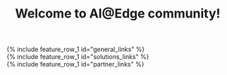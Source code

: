 ﻿---
layout: splash
permalink: /
title:
header:
  overlay_color: "white"
  overlay_image: /assets/images/MAIN_overlay.png
  # image: /assets/images/MAIN_camera.png
  actions:
    - label: "Learn more"
      url: "/docs/aiatedge/"
    # - label: "Join the community"
    #   url: "https://techcommunity.microsoft.com/t5/IoT-Devices/bd-p/HardwareEngineering"
title: Welcome to AI@Edge community!
excerpt:
  The AI@Edge Community portal can help you find the resources you need to create solutions using intelligence at the edge through combinations of hardware, machine learning (ML), artificial intelligence (AI) and Microsoft Azure services.
 
visionatedge_links:
  class: "light-gray"

ai_edge_basics:
  content:
    - title: "What is AI@Edge community"
      excerpt:  AI@Edge community portal is a collection of resources that allow you develop assets and solutions that combine hardware, machine learning / artificial intelligence (AI) and Microsoft Azure services enabling intelligence in the edge!  Whether you are a seasoned professional or taking your first steps to IoT, whether you are building intelligent edge hardware, creating end-2-end solutions by combining hardware, software and services, data scientics developing machine learning models or a software developer this community will help you to identify opportunities, get started fast with examples and partner with other professionals to create awesome solutions.
      image_path: /assets/images/MAIN_example.PNG
      image_url: /docs/examples
      alt: Access examples
      btn_label: "Learn more"
      url: /docs/aiatedge
      btn_class: "btn--primary"

general:
  content:
    - title: AI@Edge
general_links:
  content:
    - image_path: assets/images/MAIN_aiatedge.PNG
      background_image: assets/images/MAIN_aiatedge.PNG
      alt: ""
      title: "What is AI@Edge?"
      excerpt: "See how a device taking advantage of AI@Edge differs from a traditional IoT device"
      btn_label: " "
      url: "/docs/aiatedge/"
    - image_path: assets/images/MAIN_light_heavy.PNG
      alt: ""
      title: "Choosing a hardware topology"
      excerpt: "Get an overview of the different hardware topologies supported by Microsoft AI@Edge solutions"
      btn_label: " "
      url: "/docs/terminology/"
    - image_path: assets/images/MAIN_examples_icon.PNG
      alt: ""
      title: "Get started"
      excerpt: "Start you project planning with these examples of AI@Edge hardware, machine learning, and solution demos"
      btn_label: " "
      url: "/docs/examples/"

solutions:
  content:
    - title: Vision@Edge Hardware
solutions_links:
  content:
    - image_path: assets/images/MAIN_build_hardware.PNG
      alt: ""
      title: "Find or build an AI@Edge Device"
      excerpt: "Find existing hardware and developer kits, or use resources and best practices to  build intelligent edge capable hardware"
      btn_label: " "
      url: "/docs/hardware/"
    - image_path: /assets/images/MAIN_ai2.PNG
      alt: ""
      title: "Train an AI/ML model"
      excerpt: "To take advantage of the faster inference times an AI@Edge device can provide, learn more about ML models, the ML frameworks supported by different devices, and the tools used for training the models"
      btn_label: " "
      url: "/docs/machine_learning/"
    - image_path: /assets/images/MAIN_azure_iot.PNG
      alt: ""
      title: "Operate and maintain an AI@Edge solution"
      excerpt: "To take advantage of the fast turn around, offine capabilities and filtered data AI@Edge device offer, Azure IoT Edge enables you to conatinerize, deploy, and manage cloud services to your AI@Edge device"
      btn_label: " "
      url: "/docs/azureiot/"

interact:
  content:
    - title: Become part of the community
partner_links:
  content:
    - image_path: assets/images/MAIN_community.PNG
      alt: ""
      title: "Join the AI@Edge community"
      excerpt: Hear the latest solution and services news from Azure and Windows IoT, share your thoughts, and get help from the community
      btn_label: " "
      url: "https://techcommunity.microsoft.com/t5/Internet-of-Things-IoT/ct-p/IoT"
    - image_path: /assets/images/MAIN_events.PNG
      alt: ""
      title: "Participate in Live Events"
      excerpt: "Learn about in-person events and conferences related to AI@Edge topics"
      btn_label: " "
      url: "/docs/liveevents/"
    - image_path: /assets/images/MAIN_tutorials.PNG
      alt: ""
      title: "Tutorials and labs"
      excerpt: "Improve your AI@Edge knowledge"
      btn_label: " "
      url: "/docs/tutorials/"
---
<div class="feature__outer_wrapper">
{% include feature_row_1 id="general_links" %}
</div>
<div class="feature__outer_wrapper">
{% include feature_row_1 id="solutions_links" %}
</div>
<div class="feature__outer_wrapper">
{% include feature_row_1 id="partner_links" %}
</div>
